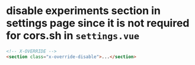 # disable experiments section in settings page since it is not required for cors.sh in `settings.vue`

```html
<!-- X-OVERRIDE -->
<section class="x-override-disable">...</section>
```
